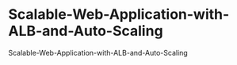 # Scalable-Web-Application-with-ALB-and-Auto-Scaling
Scalable-Web-Application-with-ALB-and-Auto-Scaling

